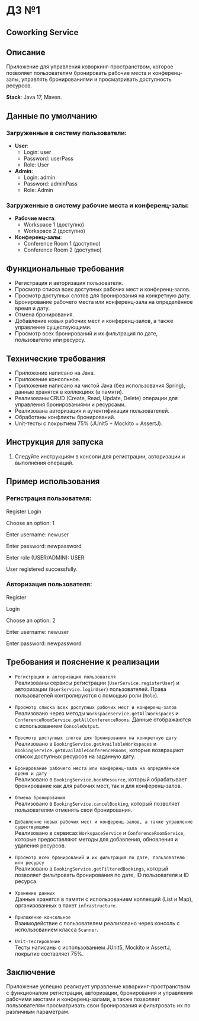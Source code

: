 # ДЗ №1
## Coworking Service
## Описание
Приложение для управления коворкинг-пространством, которое позволяет пользователям бронировать рабочие места и конференц-залы, управлять бронированиями и просматривать доступность ресурсов.

**Stack**: Java 17, Maven.

## Данные по умолчанию
### Загруженные в систему пользователи:
- **User**:
    - Login: user
    - Password: userPass
    - Role: User
- **Admin**:
    - Login: admin
    - Password: adminPass
    - Role: Admin

### Загруженные в систему рабочие места и конференц-залы:
- **Рабочие места**:
    - Workspace 1 (доступно)
    - Workspace 2 (доступно)
- **Конференц-залы**:
    - Conference Room 1 (доступно)
    - Conference Room 2 (доступно)

## Функциональные требования
- Регистрация и авторизация пользователя.
- Просмотр списка всех доступных рабочих мест и конференц-залов.
- Просмотр доступных слотов для бронирования на конкретную дату.
- Бронирование рабочего места или конференц-зала на определённое время и дату.
- Отмена бронирования.
- Добавление новых рабочих мест и конференц-залов, а также управление существующими.
- Просмотр всех бронирований и их фильтрация по дате, пользователю или ресурсу.

## Технические требования
- Приложение написано на Java.
- Приложение консольное.
- Приложение написано на чистой Java (без использования Spring), данные хранятся в коллекциях (в памяти).
- Реализованы CRUD (Create, Read, Update, Delete) операции для управления бронированиями и ресурсами.
- Реализована авторизация и аутентификация пользователей.
- Обработаны конфликты бронирований.
- Unit-тесты с покрытием 75% (JUnit5 + Mockito + AssertJ).

## Инструкция для запуска
1. Следуйте инструкциям в консоли для регистрации, авторизации и выполнения операций.

## Пример использования
### Регистрация пользователя:

Register
Login

Choose an option: 1

Enter username: newuser

Enter password: newpassword

Enter role (USER/ADMIN): USER

User registered successfully.

### Авторизация пользователя:

Register

Login

Choose an option: 2

Enter username: newuser

Enter password: newpassword




## Требования и пояснение к реализации
- `Регистрация и авторизация пользователя`  
  Реализованы сервисы регистрации (`UserService.registerUser`) и авторизации (`UserService.loginUser`) пользователей. Права пользователей контролируются с помощью роли (`Role`).

- `Просмотр списка всех доступных рабочих мест и конференц-залов`  
  Реализовано через методы `WorkspaceService.getAllWorkspaces` и `ConferenceRoomService.getAllConferenceRooms`. Данные отображаются с использованием `ConsoleOutput`.

- `Просмотр доступных слотов для бронирования на конкретную дату`  
  Реализовано в `BookingService.getAvailableWorkspaces` и `BookingService.getAvailableConferenceRooms`, которые возвращают список доступных ресурсов на заданную дату.

- `Бронирование рабочего места или конференц-зала на определённое время и дату`  
  Реализовано в `BookingService.bookResource`, который обрабатывает бронирование как для рабочих мест, так и для конференц-залов.

- `Отмена бронирования`  
  Реализовано в `BookingService.cancelBooking`, который позволяет пользователям отменять свои бронирования.

- `Добавление новых рабочих мест и конференц-залов, а также управление существующими`  
  Реализовано в сервисах `WorkspaceService` и `ConferenceRoomService`, которые предоставляют методы для добавления, обновления и удаления ресурсов.

- `Просмотр всех бронирований и их фильтрация по дате, пользователю или ресурсу`  
  Реализовано в `BookingService.getFilteredBookings`, который позволяет фильтровать бронирования по дате, ID пользователя и ID ресурса.

- `Хранение данных`  
  Данные хранятся в памяти с использованием коллекций (List и Map), организованных в пакет `infrastructure`.

- `Приложение консольное`  
  Взаимодействие с пользователем реализовано через консоль с использованием класса `Scanner`.

- `Unit-тестирование`  
  Тесты написаны с использованием JUnit5, Mockito и AssertJ, покрытие составляет 75%.

## Заключение
Приложение успешно реализует управление коворкинг-пространством с функционалом регистрации, авторизации, бронирования и управления рабочими местами и конференц-залами, а также позволяет пользователям просматривать свои бронирования и фильтровать их по различным параметрам.
